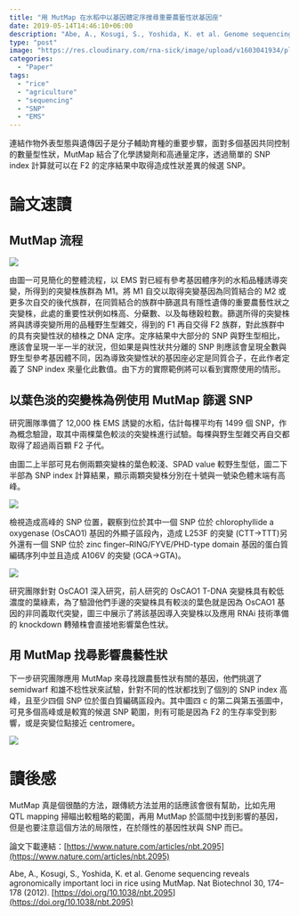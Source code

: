 ```yaml
---
title: "用 MutMap 在水稻中以基因體定序搜尋重要農藝性狀基因座"
date: 2019-05-14T14:46:10+06:00
description: "Abe, A., Kosugi, S., Yoshida, K. et al. Genome sequencing reveals agronomically important loci in rice using MutMap. Nat Biotechnol 30, 174–178 (2012). https://doi.org/10.1038/nbt.2095"
type: "post"
image: "https://res.cloudinary.com/rna-sick/image/upload/v1603041934/plantgenetics/03/1_ppzibj.png"
categories:
  - "Paper"
tags:
  - "rice"
  - "agriculture"
  - "sequencing"
  - "SNP"
  - "EMS"
---
```


連結作物外表型態與遺傳因子是分子輔助育種的重要步驟，面對多個基因共同控制的數量型性狀，MutMap 結合了化學誘變劑和高通量定序，透過簡單的 SNP index 計算就可以在 F2 的定序結果中取得造成性狀差異的候選 SNP。

# 論文速讀

## MutMap 流程

![](https://res.cloudinary.com/rna-sick/image/upload/v1603041935/plantgenetics/03/2_wtobft.png)

由圖一可見簡化的整體流程，以 EMS 對已經有參考基因體序列的水稻品種誘導突變，所得到的突變株族群為 M1。將 M1 自交以取得突變基因為同質結合的 M2 或更多次自交的後代族群，在同質結合的族群中篩選具有隱性遺傳的重要農藝性狀之突變株，此處的重要性狀例如株高、分蘗數、以及每穗穀粒數。篩選所得的突變株將與誘導突變所用的品種野生型雜交，得到的 F1 再自交得 F2 族群，對此族群中的具有突變性狀的植株之 DNA 定序。定序結果中大部分的 SNP 與野生型相比，應該會呈現一半一半的狀況，但如果是與性狀共分離的 SNP  則應該會呈現全數與野生型參考基因體不同，因為導致突變性狀的基因座必定是同質合子，在此作者定義了 SNP index 來量化此數值。由下方的實際範例將可以看到實際使用的情形。

## 以葉色淡的突變株為例使用 MutMap 篩選 SNP

研究團隊準備了 12,000 株 EMS 誘變的水稻，估計每棵平均有 1499 個 SNP，作為概念驗證，取其中兩棵葉色較淡的突變株進行試驗。每棵與野生型雜交再自交都取得了超過兩百顆 F2 子代。

由圖二上半部可見右側兩顆突變株的葉色較淺、SPAD value 較野生型低，圖二下半部為 SNP index 計算結果，顯示兩顆突變株分別在十號與一號染色體末端有高峰。

![](https://res.cloudinary.com/rna-sick/image/upload/v1603041936/plantgenetics/03/3_nfksbj.png)

檢視造成高峰的 SNP 位置，觀察到位於其中一個 SNP 位於 chlorophyllide a oxygenase (OsCAO1) 基因的外顯子區段內，造成 L253F 的突變 (CTT→TTT)另外還有一個 SNP 位於 zinc finger–RING/FYVE/PHD-type domain 基因的蛋白質編碼序列中並且造成 A106V 的突變 (GCA→GTA)。

![](https://res.cloudinary.com/rna-sick/image/upload/v1603041936/plantgenetics/03/4_kpjvre.png)

研究團隊針對 OsCAO1 深入研究，前人研究的 OsCAO1 T-DNA 突變株具有較低濃度的葉綠素，為了驗證他們手邊的突變株具有較淡的葉色就是因為 OsCAO1 基因的非同義取代突變，圖三中展示了將該基因導入突變株以及應用 RNAi 技術準備的 knockdown 轉殖株會直接地影響葉色性狀。

## 用 MutMap 找尋影響農藝性狀

下一步研究團隊應用 MutMap 來尋找跟農藝性狀有關的基因，他們挑選了 semidwarf 和雄不稔性狀來試驗，針對不同的性狀都找到了個別的 SNP index 高峰，且至少四個 SNP 位於蛋白質編碼區段內。其中圖四 c 的第二與第五張圖中，可見多個高峰或是較寬的候選 SNP 範圍，則有可能是因為 F2 的生存率受到影響，或是突變位點接近 centromere。

![](https://res.cloudinary.com/rna-sick/image/upload/v1603041936/plantgenetics/03/5_ggq43n.png)

# 讀後感

MutMap 真是個很酷的方法，跟傳統方法並用的話應該會很有幫助，比如先用 QTL mapping 掃瞄出較粗略的範圍，再用 MutMap 於區間中找到影響的基因，但是也要注意這個方法的局限性，在於隱性的基因性狀與 SNP 而已。

論文下載連結：[https://www.nature.com/articles/nbt.2095](https://www.nature.com/articles/nbt.2095)

Abe, A., Kosugi, S., Yoshida, K. et al. Genome sequencing reveals agronomically important loci in rice using MutMap. Nat Biotechnol 30, 174–178 (2012). [https://doi.org/10.1038/nbt.2095](https://doi.org/10.1038/nbt.2095)
